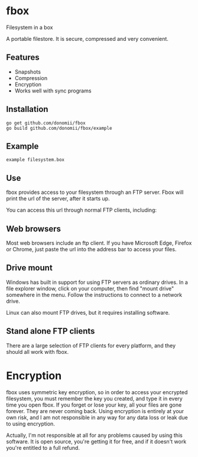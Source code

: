 # fbox

Filesystem in a box

A portable filestore.  It is secure, compressed and very convenient.

## Features

* Snapshots
* Compression
* Encryption
* Works well with sync programs

## Installation

    go get github.com/donomii/fbox
    go build github.com/donomii/fbox/example

## Example

    example filesystem.box

## Use

fbox provides access to your filesystem through an FTP server.  Fbox will print the url of the server, after it starts up.

You can access this url through normal FTP clients, including:

## Web browsers

Most web browsers include an ftp client.  If you have Microsoft Edge, Firefox or Chrome, just paste the url into the address bar to access your files.

## Drive mount

Windows has built in support for using FTP servers as ordinary drives.  In a file explorer window, click on your computer, then find "mount drive" somewhere in the menu.  Follow the instructions to connect to a network drive.

Linux can also mount FTP drives, but it requires installing software.

## Stand alone FTP clients

There are a large selection of FTP clients for every platform, and they should all work with fbox.

# Encryption

fbox uses symmetric key encryption, so in order to access your encrypted filesystem, you must remember the key you created, and type it in every time you open fbox.  If you forget or lose your key, all your files are gone forever.  They are never coming back.  Using encryption is entirely at your own risk, and I am not responsible in any way for any data loss or leak due to using encryption.

Actually, I'm not responsible at all for any problems caused by using this software.  It is open source, you're getting it for free, and if it doesn't work you're entitled to a full refund.

